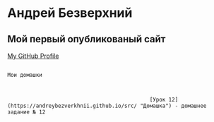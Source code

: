 # Андрей Безверхний
## Мой первый опубликованый сайт
 
[My GitHub Profile](https://github.com/AndreyBezverkhnii "Мой профиль GitHub")          

                                                                            Мои домашки



                                                 [Урок 12](https://andreybezverkhnii.github.io/src/ "Домашка") - домашнее задание № 12
